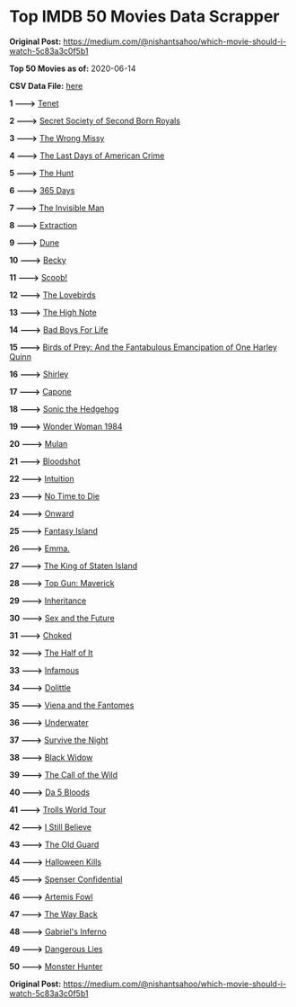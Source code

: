 # Top IMDB 50 Movies Data Scrapper

**Original Post:** https://medium.com/@nishantsahoo/which-movie-should-i-watch-5c83a3c0f5b1

**Top 50 Movies as of:** 2020-06-14

**CSV Data File:** [here](/Data/data.csv)

**1 --->** [Tenet](https://www.imdb.com/title/tt6723592/?ref_=adv_li_tt)

**2 --->** [Secret Society of Second Born Royals](https://www.imdb.com/title/tt10324122/?ref_=adv_li_tt)

**3 --->** [The Wrong Missy](https://www.imdb.com/title/tt9619798/?ref_=adv_li_tt)

**4 --->** [The Last Days of American Crime](https://www.imdb.com/title/tt1552211/?ref_=adv_li_tt)

**5 --->** [The Hunt](https://www.imdb.com/title/tt8244784/?ref_=adv_li_tt)

**6 --->** [365 Days](https://www.imdb.com/title/tt10886166/?ref_=adv_li_tt)

**7 --->** [The Invisible Man](https://www.imdb.com/title/tt1051906/?ref_=adv_li_tt)

**8 --->** [Extraction](https://www.imdb.com/title/tt8936646/?ref_=adv_li_tt)

**9 --->** [Dune](https://www.imdb.com/title/tt1160419/?ref_=adv_li_tt)

**10 --->** [Becky](https://www.imdb.com/title/tt10314450/?ref_=adv_li_tt)

**11 --->** [Scoob!](https://www.imdb.com/title/tt3152592/?ref_=adv_li_tt)

**12 --->** [The Lovebirds](https://www.imdb.com/title/tt8851668/?ref_=adv_li_tt)

**13 --->** [The High Note](https://www.imdb.com/title/tt9308382/?ref_=adv_li_tt)

**14 --->** [Bad Boys For Life](https://www.imdb.com/title/tt1502397/?ref_=adv_li_tt)

**15 --->** [Birds of Prey: And the Fantabulous Emancipation of One Harley Quinn](https://www.imdb.com/title/tt7713068/?ref_=adv_li_tt)

**16 --->** [Shirley](https://www.imdb.com/title/tt8430598/?ref_=adv_li_tt)

**17 --->** [Capone](https://www.imdb.com/title/tt6199572/?ref_=adv_li_tt)

**18 --->** [Sonic the Hedgehog](https://www.imdb.com/title/tt3794354/?ref_=adv_li_tt)

**19 --->** [Wonder Woman 1984](https://www.imdb.com/title/tt7126948/?ref_=adv_li_tt)

**20 --->** [Mulan](https://www.imdb.com/title/tt4566758/?ref_=adv_li_tt)

**21 --->** [Bloodshot](https://www.imdb.com/title/tt1634106/?ref_=adv_li_tt)

**22 --->** [Intuition](https://www.imdb.com/title/tt12282598/?ref_=adv_li_tt)

**23 --->** [No Time to Die](https://www.imdb.com/title/tt2382320/?ref_=adv_li_tt)

**24 --->** [Onward](https://www.imdb.com/title/tt7146812/?ref_=adv_li_tt)

**25 --->** [Fantasy Island](https://www.imdb.com/title/tt0983946/?ref_=adv_li_tt)

**26 --->** [Emma.](https://www.imdb.com/title/tt9214832/?ref_=adv_li_tt)

**27 --->** [The King of Staten Island](https://www.imdb.com/title/tt9686708/?ref_=adv_li_tt)

**28 --->** [Top Gun: Maverick](https://www.imdb.com/title/tt1745960/?ref_=adv_li_tt)

**29 --->** [Inheritance](https://www.imdb.com/title/tt7923220/?ref_=adv_li_tt)

**30 --->** [Sex and the Future](https://www.imdb.com/title/tt7541838/?ref_=adv_li_tt)

**31 --->** [Choked](https://www.imdb.com/title/tt11651780/?ref_=adv_li_tt)

**32 --->** [The Half of It](https://www.imdb.com/title/tt9683478/?ref_=adv_li_tt)

**33 --->** [Infamous](https://www.imdb.com/title/tt7703924/?ref_=adv_li_tt)

**34 --->** [Dolittle](https://www.imdb.com/title/tt6673612/?ref_=adv_li_tt)

**35 --->** [Viena and the Fantomes](https://www.imdb.com/title/tt3344686/?ref_=adv_li_tt)

**36 --->** [Underwater](https://www.imdb.com/title/tt5774060/?ref_=adv_li_tt)

**37 --->** [Survive the Night](https://www.imdb.com/title/tt10303324/?ref_=adv_li_tt)

**38 --->** [Black Widow](https://www.imdb.com/title/tt3480822/?ref_=adv_li_tt)

**39 --->** [The Call of the Wild](https://www.imdb.com/title/tt7504726/?ref_=adv_li_tt)

**40 --->** [Da 5 Bloods](https://www.imdb.com/title/tt9777644/?ref_=adv_li_tt)

**41 --->** [Trolls World Tour](https://www.imdb.com/title/tt6587640/?ref_=adv_li_tt)

**42 --->** [I Still Believe](https://www.imdb.com/title/tt9779516/?ref_=adv_li_tt)

**43 --->** [The Old Guard](https://www.imdb.com/title/tt7556122/?ref_=adv_li_tt)

**44 --->** [Halloween Kills](https://www.imdb.com/title/tt10665338/?ref_=adv_li_tt)

**45 --->** [Spenser Confidential](https://www.imdb.com/title/tt8629748/?ref_=adv_li_tt)

**46 --->** [Artemis Fowl](https://www.imdb.com/title/tt3089630/?ref_=adv_li_tt)

**47 --->** [The Way Back](https://www.imdb.com/title/tt8544498/?ref_=adv_li_tt)

**48 --->** [Gabriel's Inferno](https://www.imdb.com/title/tt11316854/?ref_=adv_li_tt)

**49 --->** [Dangerous Lies](https://www.imdb.com/title/tt10183816/?ref_=adv_li_tt)

**50 --->** [Monster Hunter](https://www.imdb.com/title/tt6475714/?ref_=adv_li_tt)

**Original Post:** https://medium.com/@nishantsahoo/which-movie-should-i-watch-5c83a3c0f5b1
